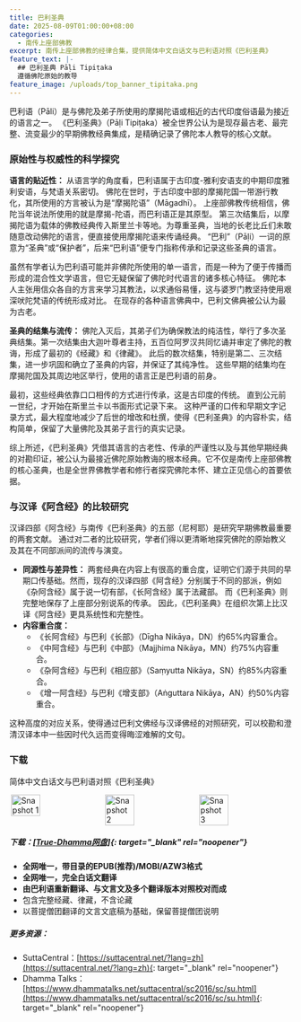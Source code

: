 ```yaml
---
title: 巴利圣典
date: 2025-08-09T01:00:00+08:00
categories:
  - 南传上座部佛教
excerpt: 南传上座部佛教的经律合集，提供简体中文白话文与巴利语对照《巴利圣典》
feature_text: |-
  ## 巴利圣典 Pāḷi Tipiṭaka
  遵循佛陀原始的教导
feature_image: /uploads/top_banner_tipitaka.png
---
```

巴利语（Pāli）是与佛陀及弟子所使用的摩揭陀语或相近的古代印度俗语最为接近的语言之一。 《巴利圣典》（Pāḷi Tipiṭaka）被全世界公认为是现存最古老、最完整、流变最少的早期佛教经典集成，是精确记录了佛陀本人教导的核心文献。

### 原始性与权威性的科学探究

**语言的贴近性：** 从语言学的角度看，巴利语属于古印度-雅利安语支的中期印度雅利安语，与梵语关系密切。 佛陀在世时，于古印度中部的摩揭陀国一带游行教化，其所使用的方言被认为是“摩揭陀语”（Māgadhī）。 上座部佛教传统相信，佛陀当年说法所使用的就是摩揭-陀语，而巴利语正是其原型。 第三次结集后，以摩揭陀语为载体的佛教经典传入斯里兰卡等地。为尊重圣典，当地的长老比丘们未敢随意改动佛陀的语言，便直接使用摩揭陀语来传诵经典。 “巴利”（Pāḷi）一词的原意为“圣典”或“保护者”，后来“巴利语”便专门指称传承和记录这些圣典的语言。

虽然有学者认为巴利语可能并非佛陀所使用的单一语言，而是一种为了便于传播而形成的混合性文学语言，但它无疑保留了佛陀时代语言的诸多核心特征。 佛陀本人主张用信众各自的方言来学习其教法，以求通俗易懂，这与婆罗门教坚持使用艰深吠陀梵语的传统形成对比。 在现存的各种语言佛典中，巴利文佛典被公认为最为古老。

**圣典的结集与流传：** 佛陀入灭后，其弟子们为确保教法的纯洁性，举行了多次圣典结集。第一次结集由大迦叶尊者主持，五百位阿罗汉共同忆诵并审定了佛陀的教诲，形成了最初的《经藏》和《律藏》。 此后的数次结集，特别是第二、三次结集，进一步巩固和确立了圣典的内容，并保证了其纯净性。 这些早期的结集均在摩揭陀国及其周边地区举行，使用的语言正是巴利语的前身。

最初，这些经典依靠口口相传的方式进行传承，这是古印度的传统。 直到公元前一世纪，才开始在斯里兰卡以书面形式记录下来。 这种严谨的口传和早期文字记录方式，最大程度地减少了后世的增改和杜撰，使得《巴利圣典》的内容朴实，结构简单，保留了大量佛陀及其弟子言行的真实记录。

综上所述，《巴利圣典》凭借其语言的古老性、传承的严谨性以及与其他早期经典的对勘印证，被公认为最接近佛陀原始教诲的根本经典。它不仅是南传上座部佛教的核心圣典，也是全世界佛教学者和修行者探究佛陀本怀、建立正见信心的首要依据。

### 与汉译《阿含经》的比较研究

汉译四部《阿含经》与南传《巴利圣典》的五部（尼柯耶）是研究早期佛教最重要的两套文献。 通过对二者的比较研究，学者们得以更清晰地探究佛陀的原始教义及其在不同部派间的流传与演变。

* **同源性与差异性：** 两套经典在内容上有很高的重合度，证明它们源于共同的早期口传基础。然而，现存的汉译四部《阿含经》分别属于不同的部派，例如《杂阿含经》属于说一切有部，《长阿含经》属于法藏部。 而《巴利圣典》则完整地保存了上座部分别说系的传承。 因此，《巴利圣典》在组织次第上比汉译《阿含经》更具系统性和完整性。
* **内容重合度：**
  * 《长阿含经》与巴利《长部》（Dīgha Nikāya，DN）约65%内容重合。
  * 《中阿含经》与巴利《中部》（Majjhima Nikāya，MN）约75%内容重合。
  * 《杂阿含经》与巴利《相应部》（Saṃyutta Nikāya，SN）约85%内容重合。
  * 《增一阿含经》与巴利《增支部》（Aṅguttara Nikāya，AN）约50%内容重合。

这种高度的对应关系，使得通过巴利文佛经与汉译佛经的对照研究，可以校勘和澄清汉译本中一些因时代久远而变得晦涩难解的文句。

### 下载

简体中文白话文与巴利语对照《巴利圣典》

<div style="display: flex; justify-content: space-around;">
  <img src="/uploads/tipitaka_snapshot_1.webp" alt="Snapshot 1" width="32%" />
  <img src="/uploads/tipitaka_snapshot_2.webp" alt="Snapshot 2" width="32%" />
  <img src="/uploads/tipitaka_snapshot_3.webp" alt="Snapshot 3" width="32%" />
</div>

##### 下载：[\[True-Dhamma网盘\]](https://download.true-dhamma.com/%E5%B7%B4%E5%88%A9%E5%9C%A3%E5%85%B8%20Tipitaka/){: target="_blank" rel="noopener"}

* **全网唯一，带目录的EPUB(推荐)/MOBI/AZW3格式**
* **全网唯一，完全白话文翻译**
* **由巴利语重新翻译、与文言文及多个翻译版本对照校对而成**
* 包含完整经藏、律藏，不含论藏
* 以菩提僧团翻译的文言文底稿为基础，保留菩提僧团说明

##### 更多资源：

* SuttaCentral：[https://suttacentral.net/?lang=zh](https://suttacentral.net/?lang=zh){: target="_blank" rel="noopener"}
* Dhamma Talks：[https://www.dhammatalks.net/suttacentral/sc2016/sc/su.html](https://www.dhammatalks.net/suttacentral/sc2016/sc/su.html){: target="_blank" rel="noopener"}